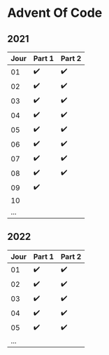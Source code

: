 # Advent Of Code

## 2021

| Jour | Part 1 | Part 2 |
| ---- | ------ | ------ |
| 01   | ✔️   | ✔️   |
| 02   | ✔️   | ✔️   |
| 03   | ✔️   | ✔️   |
| 04   | ✔️   | ✔️   |
| 05   | ✔️   | ✔️   |
| 06   | ✔️   | ✔️   |
| 07   | ✔️   | ✔️   |
| 08   | ✔️   | ✔️   |
| 09   | ✔️   |        |
| 10   |        |        |
| ...  |        |        |

## 2022

| Jour | Part 1 | Part 2 |
| ---- | ------ | ------ |
| 01   | ✔️   | ✔️   |
| 02   | ✔️   | ✔️   |
| 03   | ✔️   | ✔️   |
| 04   | ✔️   | ✔️   |
| 05   | ✔️   | ✔️   |
| ...  |        |        |
